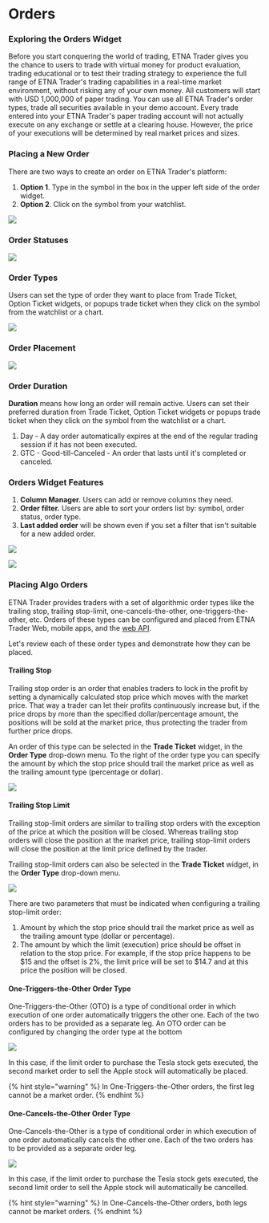 # Orders

### Exploring the Orders Widget

Before you start conquering the world of trading, ETNA Trader gives you the chance to users to trade with virtual money for product evaluation, trading educational or to test their trading strategy to experience the full range of ETNA Trader's trading capabilities in a real-time market environment, without risking any of your own money. All customers will start with USD 1,000,000 of paper trading. You can use all ETNA Trader's order types, trade all securities available in your demo account. Every trade entered into your ETNA Trader's paper trading account will not actually execute on any exchange or settle at a clearing house. However, the price of your executions will be determined by real market prices and sizes.

### Placing a New Order

There are two ways to create an order on ETNA Trader's platform:

1. **Option 1**. Type in the symbol in the box in the upper left side of the order widget.
2. **Option 2**. Click on the symbol from your watchlist.

![](../../../.gitbook/assets/screenshot-2019-04-24-at-17.38.32.png)

### Order Statuses

![](../../../.gitbook/assets/screenshot-2019-04-24-at-17.52.12.png)

### Order Types

Users can set the type of order they want to place from Trade Ticket, Option Ticket widgets, or popups trade ticket when they click on the symbol from the watchlist or a chart.

![](../../../.gitbook/assets/screenshot-2019-04-24-at-17.53.08.png)

### Order Placement

![](../../../.gitbook/assets/screenshot-2019-04-24-at-17.53.54.png)

### Order Duration

**Duration** means how long an order will remain active. Users can set their preferred duration from Trade Ticket, Option Ticket widgets or popups trade ticket when they click on the symbol from the watchlist or a chart. 

1. Day - A day order automatically expires at the end of the regular trading session if it has not been executed. 
2. GTC - Good-till-Canceled - An order that lasts until it's completed or canceled.

### Orders Widget Features

1. **Column Manager.** Users can add or remove columns they need. 
2. **Order filter.** Users are able to sort your orders list by: symbol, order status, order type.
3. **Last added order** will be shown even if you set a filter that isn't suitable for a new added order.

![](../../../.gitbook/assets/screenshot-2019-04-24-at-18.21.53.png)

![](../../../.gitbook/assets/screenshot-2019-04-24-at-18.24.59.png)

### Placing Algo Orders

ETNA Trader provides traders with a set of algorithmic order types like the trailing stop, trailing stop-limit, one-cancels-the-other, one-triggers-the-other, etc. Orders of these types can be configured and placed from ETNA Trader Web, mobile apps, and the [web API](../../../web-api/trading-api/).

Let's review each of these order types and demonstrate how they can be placed.

#### Trailing Stop

Trailing stop order is an order that enables traders to lock in the profit by setting a dynamically calculated stop price which moves with the market price. That way a trader can let their profits continuously increase but, if the price drops by more than the specified dollar/percentage amount, the positions will be sold at the market price, thus protecting the trader from further price drops.

An order of this type can be selected in the **Trade Ticket** widget, in the **Order Type** drop-down menu. To the right of the order type you can specify the amount by which the stop price should trail the market price as well as the trailing amount type \(percentage or dollar\).

![](../../../.gitbook/assets/screenshot-2019-12-03-at-17.39.18.png)

#### Trailing Stop Limit

Trailing stop-limit orders are similar to trailing stop orders with the exception of the price at which the position will be closed. Whereas trailing stop orders will close the position at the market price, trailing stop-limit orders will close the position at the limit price defined by the trader.

Trailing stop-limit orders can also be selected in the **Trade Ticket** widget, in the **Order Type** drop-down menu.

![](../../../.gitbook/assets/screenshot-2019-12-03-at-18.41.11.png)

There are two parameters that must be indicated when configuring a trailing stop-limit order:

1. Amount by which the stop price should trail the market price as well as the trailing amount type \(dollar or percentage\).
2. The amount by which the limit \(execution\) price should be offset in relation to the stop price. For example, if the stop price happens to be $15 and the offset is 2%, the limit price will be set to $14.7 and at this price the position will be closed.

#### One-Triggers-the-Other Order Type

One-Triggers-the-Other \(OTO\) is a type of conditional order in which execution of one order automatically triggers the other one. Each of the two orders has to be provided as a separate leg. An OTO order can be configured by changing the order type at the bottom 

![](../../../.gitbook/assets/screenshot-2019-12-03-at-19.15.45.png)

In this case, if the limit order to purchase the Tesla stock gets executed, the second market order to sell the Apple stock will automatically be placed.

{% hint style="warning" %}
In One-Triggers-the-Other orders, the first leg cannot be a market order.
{% endhint %}

#### One-Cancels-the-Other Order Type

One-Cancels-the-Other is a type of conditional order in which execution of one order automatically cancels the other one. Each of the two orders has to be provided as a separate order leg.

![](../../../.gitbook/assets/screenshot-2019-12-03-at-19.22.38.png)

In this case, if the limit order to purchase the Tesla stock gets executed, the second limit order to sell the Apple stock will automatically be cancelled.

{% hint style="warning" %}
In One-Cancels-the-Other orders, both legs cannot be market orders.
{% endhint %}

